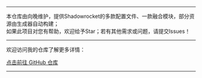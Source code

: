 
---

本仓库由向晚维护，提供Shadowrocket的多款配置文件、一款融合模块，部分资源由生成器自动构建；<br>
如果此项目对您有帮助，欢迎给予Star；若有其他需求或问题，请提交Issues！<br>

---

欢迎访问我的仓库了解更多详情：

[点击前往 GitHub 仓库](https://github.com/XiangwanGuan/Shadowrocket)

---

